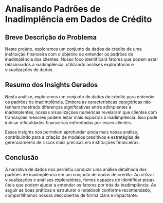 # Analisando Padrões de Inadimplência em Dados de Crédito

## Breve Descrição do Problema

Neste projeto, exploramos um conjunto de dados de crédito de uma instituição financeira com o objetivo de entender os padrões de inadimplência dos clientes. Nosso foco identificará fatores que podem estar relacionados à inadimplência, utilizando análises exploratórias e visualizações de dados.

## Resumo dos Insights Gerados

Nesta análise, exploramos um conjunto de dados de crédito para entender os padrões de inadimplência. Embora as características categóricas não tenham mostrado diferenças significativas entre adimplentes e inadimplentes, nossas visualizações numéricas revelaram que clientes com transações menores podem estar mais expostos à inadimplência. Isso pode indicar dificuldades financeiras enfrentadas por esses clientes.

Esses insights nos permitem aprofundar ainda mais nossa análise, contribuindo para a criação de modelos preditivos e estratégias de gerenciamento de riscos mais precisas em instituições financeiras.

## Conclusão

A narrativa de dados nos permitiu conduzir uma análise detalhada dos padrões de inadimplência em um conjunto de dados de crédito. Ao utilizar visualizações e análises exploratórias, fomos capazes de identificar pistas úteis que podem ajudar a entender os fatores por trás da inadimplência. Ao seguir as boas práticas e estruturar o notebook conforme recomendado, compartilhamos nossas descobertas de forma clara e impactante.

